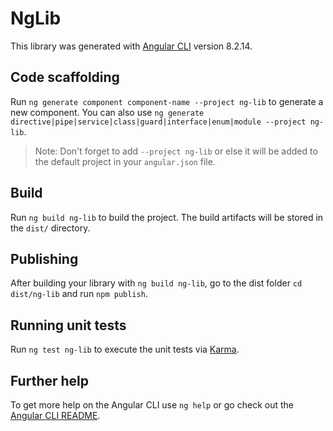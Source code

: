 # NgLib

This library was generated with [Angular CLI](https://github.com/angular/angular-cli) version 8.2.14.

## Code scaffolding

Run `ng generate component component-name --project ng-lib` to generate a new component. You can also use `ng generate directive|pipe|service|class|guard|interface|enum|module --project ng-lib`.
> Note: Don't forget to add `--project ng-lib` or else it will be added to the default project in your `angular.json` file. 

## Build

Run `ng build ng-lib` to build the project. The build artifacts will be stored in the `dist/` directory.

## Publishing

After building your library with `ng build ng-lib`, go to the dist folder `cd dist/ng-lib` and run `npm publish`.

## Running unit tests

Run `ng test ng-lib` to execute the unit tests via [Karma](https://karma-runner.github.io).

## Further help

To get more help on the Angular CLI use `ng help` or go check out the [Angular CLI README](https://github.com/angular/angular-cli/blob/master/README.md).
